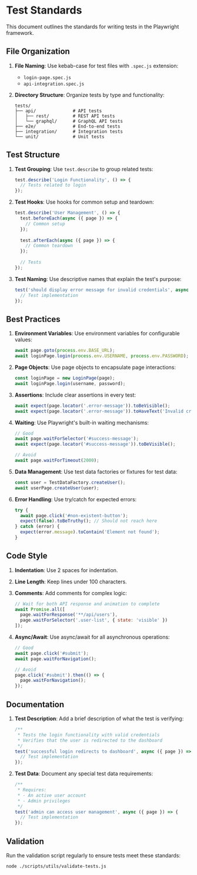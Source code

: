 <!-- Source: /Users/mzahirudeen/playwright-framework-dev/docs/STANDARDS.md -->

# Test Standards

This document outlines the standards for writing tests in the Playwright framework.

## File Organization

1. **File Naming**: Use kebab-case for test files with `.spec.js` extension:
   - `login-page.spec.js`
   - `api-integration.spec.js`

2. **Directory Structure**: Organize tests by type and functionality:
   ```
   tests/
   ├── api/              # API tests
   │   ├── rest/         # REST API tests
   │   └── graphql/      # GraphQL API tests
   ├── e2e/              # End-to-end tests
   ├── integration/      # Integration tests
   └── unit/             # Unit tests
   ```

## Test Structure

1. **Test Grouping**: Use `test.describe` to group related tests:
   ```javascript
   test.describe('Login Functionality', () => {
     // Tests related to login
   });
   ```

2. **Test Hooks**: Use hooks for common setup and teardown:
   ```javascript
   test.describe('User Management', () => {
     test.beforeEach(async ({ page }) => {
       // Common setup
     });
     
     test.afterEach(async ({ page }) => {
       // Common teardown
     });
     
     // Tests
   });
   ```

3. **Test Naming**: Use descriptive names that explain the test's purpose:
   ```javascript
   test('should display error message for invalid credentials', async ({ page }) => {
     // Test implementation
   });
   ```

## Best Practices

1. **Environment Variables**: Use environment variables for configurable values:
   ```javascript
   await page.goto(process.env.BASE_URL);
   await loginPage.login(process.env.USERNAME, process.env.PASSWORD);
   ```

2. **Page Objects**: Use page objects to encapsulate page interactions:
   ```javascript
   const loginPage = new LoginPage(page);
   await loginPage.login(username, password);
   ```

3. **Assertions**: Include clear assertions in every test:
   ```javascript
   await expect(page.locator('.error-message')).toBeVisible();
   await expect(page.locator('.error-message')).toHaveText('Invalid credentials');
   ```

4. **Waiting**: Use Playwright's built-in waiting mechanisms:
   ```javascript
   // Good
   await page.waitForSelector('#success-message');
   await expect(page.locator('#success-message')).toBeVisible();
   
   // Avoid
   await page.waitForTimeout(2000);
   ```

5. **Data Management**: Use test data factories or fixtures for test data:
   ```javascript
   const user = TestDataFactory.createUser();
   await userPage.createUser(user);
   ```

6. **Error Handling**: Use try/catch for expected errors:
   ```javascript
   try {
     await page.click('#non-existent-button');
     expect(false).toBeTruthy(); // Should not reach here
   } catch (error) {
     expect(error.message).toContain('Element not found');
   }
   ```

## Code Style

1. **Indentation**: Use 2 spaces for indentation.

2. **Line Length**: Keep lines under 100 characters.

3. **Comments**: Add comments for complex logic:
   ```javascript
   // Wait for both API response and animation to complete
   await Promise.all([
     page.waitForResponse('**/api/users'),
     page.waitForSelector('.user-list', { state: 'visible' })
   ]);
   ```

4. **Async/Await**: Use async/await for all asynchronous operations:
   ```javascript
   // Good
   await page.click('#submit');
   await page.waitForNavigation();
   
   // Avoid
   page.click('#submit').then(() => {
     page.waitForNavigation();
   });
   ```

## Documentation

1. **Test Description**: Add a brief description of what the test is verifying:
   ```javascript
   /**
    * Tests the login functionality with valid credentials
    * Verifies that the user is redirected to the dashboard
    */
   test('successful login redirects to dashboard', async ({ page }) => {
     // Test implementation
   });
   ```

2. **Test Data**: Document any special test data requirements:
   ```javascript
   /**
    * Requires:
    * - An active user account
    * - Admin privileges
    */
   test('admin can access user management', async ({ page }) => {
     // Test implementation
   });
   ```

## Validation

Run the validation script regularly to ensure tests meet these standards:

```bash
node ./scripts/utils/validate-tests.js
```